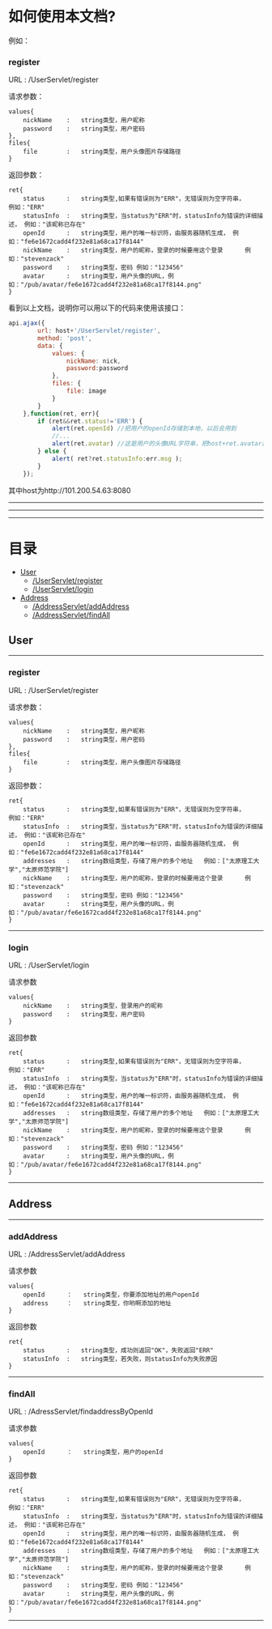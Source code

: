# 如何使用本文档?

例如：

### register

URL : /UserServlet/register

请求参数：

	values{
		nickName	:	string类型，用户昵称
		password	:	string类型，用户密码
	},
	files{
		file		:	string类型，用户头像图片存储路径
	}

返回参数：

	ret{
		status		:	string类型,如果有错误则为"ERR"，无错误则为空字符串，	例如："ERR"
		statusInfo	:	string类型，当status为"ERR"时，statusInfo为错误的详细描述，	例如："该昵称已存在"
		openId		:	string类型，用户的唯一标识符，由服务器随机生成，	例如："fe6e1672cadd4f232e81a68ca17f8144"
		nickName	:	string类型，用户的昵称，登录的时候要用这个登录		例如："stevenzack"
		password	:	string类型，密码	例如："123456"
		avatar		:	string类型，用户头像的URL，例如："/pub/avatar/fe6e1672cadd4f232e81a68ca17f8144.png"
	}

看到以上文档，说明你可以用以下的代码来使用该接口：

``` javascript
api.ajax({
        url: host+'/UserServlet/register',
        method: 'post',
        data: {
            values: {
                nickName: nick,
                password:password
            },
            files: {
                file: image
            }
        }
    },function(ret, err){
        if (ret&&ret.status!='ERR') {
        	alert(ret.openId) //把用户的openId存储到本地，以后会用到
        	//...
        	alert(ret.avatar) //这是用户的头像URL字符串，把host+ret.avatar插入到img标签的src属性里面即可使用
        } else {
            alert( ret?ret.statusInfo:err.msg );
        }
    });
```

其中host为http://101.200.54.63:8080

---

---

---



# 目录

- [User](#user)
	- [/UserServlet/register](#register-1)
	- [/UserServlet/login](#login)
- [Address](#address)
	- [/AddressServlet/addAddress](#addAddress)
	- [/AddressServlet/findAll](#findall)

## User

---

### register

URL : /UserServlet/register

请求参数：

	values{
		nickName	:	string类型，用户昵称
		password	:	string类型，用户密码
	},
	files{
		file		:	string类型，用户头像图片存储路径
	}

返回参数：

	ret{
		status		:	string类型,如果有错误则为"ERR"，无错误则为空字符串，	例如："ERR"
		statusInfo	:	string类型，当status为"ERR"时，statusInfo为错误的详细描述，	例如："该昵称已存在"
		openId		:	string类型，用户的唯一标识符，由服务器随机生成，	例如："fe6e1672cadd4f232e81a68ca17f8144"
		addresses	:	string数组类型，存储了用户的多个地址	例如：["太原理工大学","太原师范学院"]
		nickName	:	string类型，用户的昵称，登录的时候要用这个登录		例如："stevenzack"
		password	:	string类型，密码	例如："123456"
		avatar		:	string类型，用户头像的URL，例如："/pub/avatar/fe6e1672cadd4f232e81a68ca17f8144.png"
	}

---

### login

URL : /UserServlet/login

请求参数

	values{
		nickName	:	string类型，登录用户的昵称
		password	:	string类型，用户密码	
	}

返回参数

	ret{
		status		:	string类型,如果有错误则为"ERR"，无错误则为空字符串，	例如："ERR"
		statusInfo	:	string类型，当status为"ERR"时，statusInfo为错误的详细描述，	例如："该昵称已存在"
		openId		:	string类型，用户的唯一标识符，由服务器随机生成，	例如："fe6e1672cadd4f232e81a68ca17f8144"
		addresses	:	string数组类型，存储了用户的多个地址	例如：["太原理工大学","太原师范学院"]
		nickName	:	string类型，用户的昵称，登录的时候要用这个登录		例如："stevenzack"
		password	:	string类型，密码	例如："123456"
		avatar		:	string类型，用户头像的URL，例如："/pub/avatar/fe6e1672cadd4f232e81a68ca17f8144.png"
	}

---

## Address

---

### addAddress

URL : /AddressServlet/addAddress

请求参数

	values{
		openId		：	string类型，你要添加地址的用户openId
		address 	：	string类型，你哟啊添加的地址
	}

返回参数

	ret{
		status		:	string类型，成功则返回"OK"，失败返回"ERR"
		statusInfo	:	string类型，若失败，则statusInfo为失败原因
	}

---

### findAll

URL : /AdressServlet/findaddressByOpenId

请求参数

	values{
		openId		：	string类型，用户的openId
	}

返回参数

	ret{
		status		:	string类型,如果有错误则为"ERR"，无错误则为空字符串，	例如："ERR"
		statusInfo	:	string类型，当status为"ERR"时，statusInfo为错误的详细描述，	例如："该昵称已存在"
		openId		:	string类型，用户的唯一标识符，由服务器随机生成，	例如："fe6e1672cadd4f232e81a68ca17f8144"
		addresses	:	string数组类型，存储了用户的多个地址	例如：["太原理工大学","太原师范学院"]
		nickName	:	string类型，用户的昵称，登录的时候要用这个登录		例如："stevenzack"
		password	:	string类型，密码	例如："123456"
		avatar		:	string类型，用户头像的URL，例如："/pub/avatar/fe6e1672cadd4f232e81a68ca17f8144.png"
	}

---

